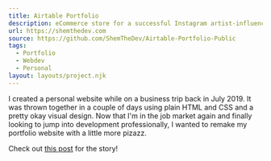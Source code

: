 ```yaml
---
title: Airtable Portfolio
description: eCommerce store for a successful Instagram artist-influencer
url: https://shemthedev.com
source: https://github.com/ShemTheDev/Airtable-Portfolio-Public
tags:
  - Portfolio
  - Webdev
  - Personal
layout: layouts/project.njk
---
```

I created a personal website while on a business trip back in July 2019. It was thrown together in a couple of days using plain HTML and CSS and a pretty okay visual design. Now that I'm in the job market again and finally looking to jump into development professionally, I wanted to remake my portfolio website with a little more pizazz.

Check out [this post](https://lucid-kepler-792ee1.netlify.com/posts/mvp-to-v1/) for the story!